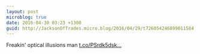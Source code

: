 ```yaml
---
layout: post
microblog: true
date: 2016-04-30 03:23 +1300
guid: http://JacksonOfTrades.micro.blog/2016/04/29/t726054246899011584.html
---
```

Freakin' optical illusions man [t.co/PSrdk5dsk...](https://t.co/PSrdk5dskp)

